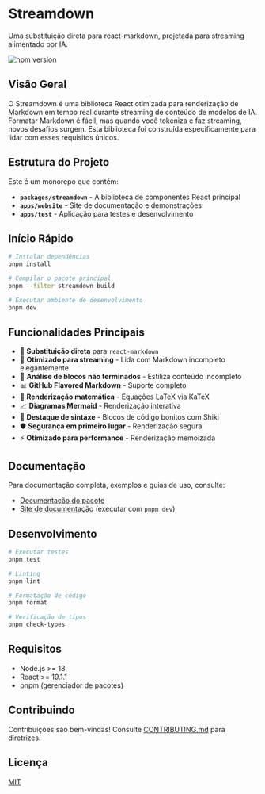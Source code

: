 # Streamdown

Uma substituição direta para react-markdown, projetada para streaming alimentado por IA.

[![npm version](https://img.shields.io/npm/v/streamdown)](https://www.npmjs.com/package/streamdown)

## Visão Geral

O Streamdown é uma biblioteca React otimizada para renderização de Markdown em tempo real durante streaming de conteúdo de modelos de IA. Formatar Markdown é fácil, mas quando você tokeniza e faz streaming, novos desafios surgem. Esta biblioteca foi construída especificamente para lidar com esses requisitos únicos.

## Estrutura do Projeto

Este é um monorepo que contém:

- **`packages/streamdown`** - A biblioteca de componentes React principal
- **`apps/website`** - Site de documentação e demonstrações  
- **`apps/test`** - Aplicação para testes e desenvolvimento

## Início Rápido

```bash
# Instalar dependências
pnpm install

# Compilar o pacote principal
pnpm --filter streamdown build

# Executar ambiente de desenvolvimento
pnpm dev
```

## Funcionalidades Principais

- 🚀 **Substituição direta** para `react-markdown`
- 🔄 **Otimizado para streaming** - Lida com Markdown incompleto elegantemente
- 🎨 **Análise de blocos não terminados** - Estiliza conteúdo incompleto
- 📊 **GitHub Flavored Markdown** - Suporte completo
- 🔢 **Renderização matemática** - Equações LaTeX via KaTeX
- 📈 **Diagramas Mermaid** - Renderização interativa
- 🎯 **Destaque de sintaxe** - Blocos de código bonitos com Shiki
- 🛡️ **Segurança em primeiro lugar** - Renderização segura
- ⚡ **Otimizado para performance** - Renderização memoizada

## Documentação

Para documentação completa, exemplos e guias de uso, consulte:

- [Documentação do pacote](./packages/streamdown/README.md)
- [Site de documentação](./apps/website/) (executar com `pnpm dev`)

## Desenvolvimento

```bash
# Executar testes
pnpm test

# Linting
pnpm lint

# Formatação de código
pnpm format

# Verificação de tipos
pnpm check-types
```

## Requisitos

- Node.js >= 18
- React >= 19.1.1
- pnpm (gerenciador de pacotes)

## Contribuindo

Contribuições são bem-vindas! Consulte [CONTRIBUTING.md](./CONTRIBUTING.md) para diretrizes.

## Licença

[MIT](./LICENSE)